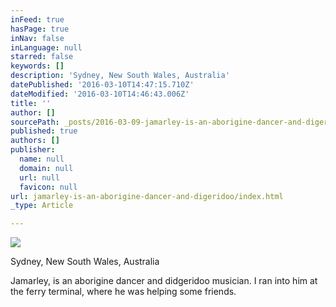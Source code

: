 ```yaml
---
inFeed: true
hasPage: true
inNav: false
inLanguage: null
starred: false
keywords: []
description: 'Sydney, New South Wales, Australia'
datePublished: '2016-03-10T14:47:15.710Z'
dateModified: '2016-03-10T14:46:43.006Z'
title: ''
author: []
sourcePath: _posts/2016-03-09-jamarley-is-an-aborigine-dancer-and-digeridoo.md
published: true
authors: []
publisher:
  name: null
  domain: null
  url: null
  favicon: null
url: jamarley-is-an-aborigine-dancer-and-digeridoo/index.html
_type: Article

---
```

![](https://the-grid-user-content.s3-us-west-2.amazonaws.com/963fcb63-3061-4e30-a84e-6936429d25f1.jpg)

Sydney, New South Wales, Australia

Jamarley, is an aborigine dancer and didgeridoo musician.  I ran into him at the ferry terminal, where he was helping some friends.